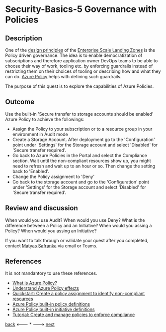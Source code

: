 # Security-Basics-5 Governance with Policies

## Description

One of the [design principles](https://docs.microsoft.com/en-us/azure/cloud-adoption-framework/ready/enterprise-scale/design-principles) of the [Enterprise Scale Landing Zones](https://docs.microsoft.com/en-us/azure/cloud-adoption-framework/ready/enterprise-scale/architecture#:~:text=Enterprise-scale%20is%20an%20architectural%20approach%20and%20a%20reference,roadmap%20and%20the%20Cloud%20Adoption%20Framework%20for%20Azure.) is the Policy driven governance. The idea is to enable democratization of subscriptions and therefore application owner DevOps teams to be able to choose their way of work, tooling etc. by enforcing guardrails instead of restricting them on their choices of tooling or describing how and what they can do. [Azure Policy](https://docs.microsoft.com/en-us/azure/governance/policy/overview) helps with defining such guardrails.

The purpose of this quest is to explore the capabilities of Azure Policies.


## Outcome

Use the built-in 'Secure transfer to storage accounts should be enabled' Azure Policy to achieve the followings:
- Assign the Policy to your subscription or to a resource group in your environment in Audit mode
- Create a Storage Account. After deployment go to the 'Configuration' point under 'Settings' for the Storage account and select 'Disabled' for 'Secure transfer required'.
- Go back to Azure Policies in the Portal and select the Compliance section. Wait until the non-compliant resources show up, you might need to refresh and wait up to an hour or so. Then change the setting back to 'Enabled'.
- Change the Policy assignment to 'Deny'
- Go back to the storage account and go to the 'Configuration' point under 'Settings' for the Storage account and select 'Disabled' for 'Secure transfer required'.

## Review and discussion
When would you use Audit? When would you use Deny? 
What is the difference between a Policy and an Initiative?
When would you assing a Policy? When would you assing an Initiative?

If you want to talk through or validate your quest after you completed, contact [Matyas Safranka](mailto:matyas@microsoft.com) via email or Teams.

## References

It is not mandantory to use these references.

- [What is Azure Policy?](https://docs.microsoft.com/en-us/azure/governance/policy/overview)
- [Understand Azure Policy effects](https://docs.microsoft.com/en-us/azure/governance/policy/concepts/effects)
- [Quickstart: Create a policy assignment to identify non-compliant resources](https://docs.microsoft.com/en-us/azure/governance/policy/assign-policy-portal)
- [Azure Policy built-in policy definitions](https://docs.microsoft.com/en-us/azure/governance/policy/samples/built-in-policies)
- [Azure Policy built-in initiative definitions](https://docs.microsoft.com/en-us/azure/governance/policy/samples/built-in-initiatives)
- [Tutorial: Create and manage policies to enforce compliance](https://docs.microsoft.com/en-us/azure/governance/policy/tutorials/create-and-manage)


[back](./security-basics-4.md) <--- * ---> [next](./security-basics-6.md)

